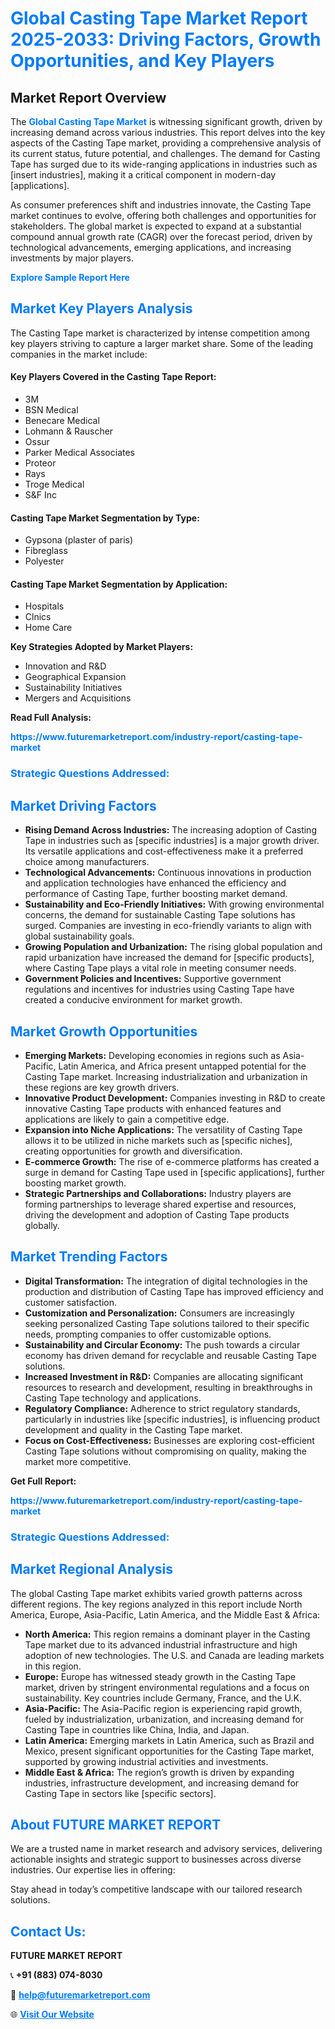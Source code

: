 <h1 style="color: #007BFF;">Global Casting Tape Market Report 2025-2033: Driving Factors, Growth Opportunities, and Key Players</h1>

<section id="overview">
<h2>Market Report Overview</h2>
<p>The <a href="https://www.futuremarketreport.com/industry-report/casting-tape-market" style="color: #007BFF; text-decoration: none;"><strong>Global Casting Tape Market</strong></a> is witnessing significant growth, driven by increasing demand across various industries. This report delves into the key aspects of the Casting Tape market, providing a comprehensive analysis of its current status, future potential, and challenges. The demand for Casting Tape has surged due to its wide-ranging applications in industries such as [insert industries], making it a critical component in modern-day [applications].</p>
<p>As consumer preferences shift and industries innovate, the Casting Tape market continues to evolve, offering both challenges and opportunities for stakeholders. The global market is expected to expand at a substantial compound annual growth rate (CAGR) over the forecast period, driven by technological advancements, emerging applications, and increasing investments by major players.</p>
</section>

<section id="overview">
<p><a href="https://www.futuremarketreport.com/request-sample/reportId=58553" style="color: #007BFF; text-decoration: none;"><strong>Explore Sample Report Here</strong></a></p>
</section>

<section id="key-players">
<h2 style="color: #007BFF;">Market Key Players Analysis</h2>
<p>The Casting Tape market is characterized by intense competition among key players striving to capture a larger market share. Some of the leading companies in the market include:</p>
<h4>Key Players Covered in the Casting Tape Report:</h4>
<ul><li>3M</li><li>BSN Medical</li><li>Benecare Medical</li><li>Lohmann &amp; Rauscher</li><li>Ossur</li><li>Parker Medical Associates</li><li>Proteor</li><li>Rays</li><li>Troge Medical</li><li>S&amp;F Inc</li></ul>
<h4>Casting Tape Market Segmentation by Type:</h4>
<ul><li>Gypsona (plaster of paris)</li><li>Fibreglass</li><li>Polyester</li></ul>

<h4>Casting Tape Market Segmentation by Application:</h4>
<ul><li>Hospitals</li><li>Clnics</li><li>Home Care</li></ul>
<p><strong>Key Strategies Adopted by Market Players:</strong></p>
<ul>
<li>Innovation and R&D</li>
<li>Geographical Expansion</li>
<li>Sustainability Initiatives</li>
<li>Mergers and Acquisitions</li>
</ul>
</section>

<section>
<p><strong>Read Full Analysis: </strong></p><a href="https://www.futuremarketreport.com/industry-report/casting-tape-market" style="color: #007BFF; text-decoration: none;"><strong>https://www.futuremarketreport.com/industry-report/casting-tape-market</strong></a>
<h3 style="color: #007BFF;">Strategic Questions Addressed:</h3>
</section>

<section id="driving-factors">
<h2 style="color: #007BFF;">Market Driving Factors</h2>
<ul>
<li><strong>Rising Demand Across Industries:</strong> The increasing adoption of Casting Tape in industries such as [specific industries] is a major growth driver. Its versatile applications and cost-effectiveness make it a preferred choice among manufacturers.</li>
<li><strong>Technological Advancements:</strong> Continuous innovations in production and application technologies have enhanced the efficiency and performance of Casting Tape, further boosting market demand.</li>
<li><strong>Sustainability and Eco-Friendly Initiatives:</strong> With growing environmental concerns, the demand for sustainable Casting Tape solutions has surged. Companies are investing in eco-friendly variants to align with global sustainability goals.</li>
<li><strong>Growing Population and Urbanization:</strong> The rising global population and rapid urbanization have increased the demand for [specific products], where Casting Tape plays a vital role in meeting consumer needs.</li>
<li><strong>Government Policies and Incentives:</strong> Supportive government regulations and incentives for industries using Casting Tape have created a conducive environment for market growth.</li>
</ul>
</section>

<section id="growth-opportunities">
<h2 style="color: #007BFF;">Market Growth Opportunities</h2>
<ul>
<li><strong>Emerging Markets:</strong> Developing economies in regions such as Asia-Pacific, Latin America, and Africa present untapped potential for the Casting Tape market. Increasing industrialization and urbanization in these regions are key growth drivers.</li>
<li><strong>Innovative Product Development:</strong> Companies investing in R&D to create innovative Casting Tape products with enhanced features and applications are likely to gain a competitive edge.</li>
<li><strong>Expansion into Niche Applications:</strong> The versatility of Casting Tape allows it to be utilized in niche markets such as [specific niches], creating opportunities for growth and diversification.</li>
<li><strong>E-commerce Growth:</strong> The rise of e-commerce platforms has created a surge in demand for Casting Tape used in [specific applications], further boosting market growth.</li>
<li><strong>Strategic Partnerships and Collaborations:</strong> Industry players are forming partnerships to leverage shared expertise and resources, driving the development and adoption of Casting Tape products globally.</li>
</ul>
</section>

<section id="trending-factors">
<h2 style="color: #007BFF;">Market Trending Factors</h2>
<ul>
<li><strong>Digital Transformation:</strong> The integration of digital technologies in the production and distribution of Casting Tape has improved efficiency and customer satisfaction.</li>
<li><strong>Customization and Personalization:</strong> Consumers are increasingly seeking personalized Casting Tape solutions tailored to their specific needs, prompting companies to offer customizable options.</li>
<li><strong>Sustainability and Circular Economy:</strong> The push towards a circular economy has driven demand for recyclable and reusable Casting Tape solutions.</li>
<li><strong>Increased Investment in R&D:</strong> Companies are allocating significant resources to research and development, resulting in breakthroughs in Casting Tape technology and applications.</li>
<li><strong>Regulatory Compliance:</strong> Adherence to strict regulatory standards, particularly in industries like [specific industries], is influencing product development and quality in the Casting Tape market.</li>
<li><strong>Focus on Cost-Effectiveness:</strong> Businesses are exploring cost-efficient Casting Tape solutions without compromising on quality, making the market more competitive.</li>
</ul>
</section>

<section>
<p><strong>Get Full Report: </strong></p><a href="https://www.futuremarketreport.com/industry-report/casting-tape-market" style="color: #007BFF; text-decoration: none;"><strong>https://www.futuremarketreport.com/industry-report/casting-tape-market</strong></a>
<h3 style="color: #007BFF;">Strategic Questions Addressed:</h3>
</section>


<section id="regional-analysis">
<h2 style="color: #007BFF;">Market Regional Analysis</h2>
<p>The global Casting Tape market exhibits varied growth patterns across different regions. The key regions analyzed in this report include North America, Europe, Asia-Pacific, Latin America, and the Middle East & Africa:</p>
<ul>
<li><strong>North America:</strong> This region remains a dominant player in the Casting Tape market due to its advanced industrial infrastructure and high adoption of new technologies. The U.S. and Canada are leading markets in this region.</li>
<li><strong>Europe:</strong> Europe has witnessed steady growth in the Casting Tape market, driven by stringent environmental regulations and a focus on sustainability. Key countries include Germany, France, and the U.K.</li>
<li><strong>Asia-Pacific:</strong> The Asia-Pacific region is experiencing rapid growth, fueled by industrialization, urbanization, and increasing demand for Casting Tape in countries like China, India, and Japan.</li>
<li><strong>Latin America:</strong> Emerging markets in Latin America, such as Brazil and Mexico, present significant opportunities for the Casting Tape market, supported by growing industrial activities and investments.</li>
<li><strong>Middle East & Africa:</strong> The region’s growth is driven by expanding industries, infrastructure development, and increasing demand for Casting Tape in sectors like [specific sectors].</li>
</ul>
</section>

<footer>
<h2 style="color: #007BFF;">About FUTURE MARKET REPORT</h2>
<p>We are a trusted name in market research and advisory services, delivering actionable insights and strategic support to businesses across diverse industries. Our expertise lies in offering:</p>

<p>Stay ahead in today’s competitive landscape with our tailored research solutions.</p>

<h2 style="color: #007BFF;">Contact Us:</h2>
<p><strong>FUTURE MARKET REPORT</strong></p>
<p>📞 <strong>+91 (883) 074-8030</strong></p>
<p>📧 <strong><a href="mailto:help@futuremarketreport.com" style="color: #007BFF;">help@futuremarketreport.com</a></strong></p>
<p>🌐 <strong><a href="https://www.futuremarketreport.com/" style="color: #007BFF;">Visit Our Website</a></strong></p>
</footer>